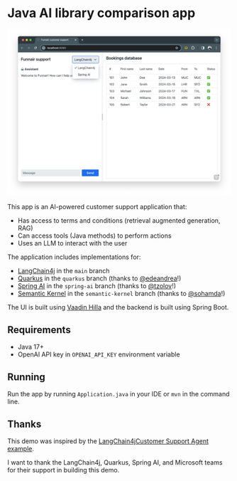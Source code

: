 # Java AI library comparison app

![A browser window with a chatbot and a data grid displaying flight booking details](screenshot.jpg)

This app is an AI-powered customer support application that:

- Has access to terms and conditions (retrieval augmented generation, RAG)
- Can access tools (Java methods) to perform actions
- Uses an LLM to interact with the user

The application includes implementations for: 

- [LangChain4j](https://github.com/langchain4j/langchain4j) in the `main` branch
- [Quarkus](https://quarkus.io) in the `quarkus` branch (thanks to [@edeandrea](https://github.com/edeandrea)!)
- [Spring AI](https://spring.io/projects/spring-ai/) in the `spring-ai` branch (thanks to [@tzolov](https://github.com/tzolov)!)
- [Semantic Kernel](https://github.com/microsoft/semantic-kernel) in the `semantic-kernel` branch (thanks to [@sohamda](https://github.com/sohamda)!)

The UI is built using [Vaadin Hilla](https://vaadin.com) and the backend is built using Spring Boot.

## Requirements
- Java 17+
- OpenAI API key in `OPENAI_API_KEY` environment variable

## Running
Run the app by running `Application.java` in your IDE or `mvn` in the command line.

## Thanks
This demo was inspired by the [LangChain4jCustomer Support Agent example](https://github.com/langchain4j/langchain4j-examples/tree/main/spring-boot-example/src/main/java/dev/langchain4j/example).

I want to thank the LangChain4j, Quarkus, Spring AI, and Microsoft teams for their support in building this demo.
